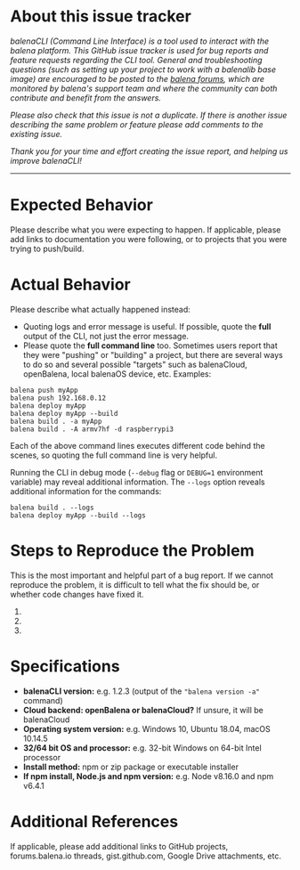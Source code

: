 
# About this issue tracker

*balenaCLI (Command Line Interface) is a tool used to interact with the balena platform.
This GitHub issue tracker is used for bug reports and feature requests regarding the CLI
tool. General and troubleshooting questions (such as setting up your project to work with a
balenalib base image) are encouraged to be posted to the [balena
forums](https://forums.balena.io), which are monitored by balena's support team and where the
community can both contribute and benefit from the answers.*

*Please also check that this issue is not a duplicate. If there is another issue describing
the same problem or feature please add comments to the existing issue.*

*Thank you for your time and effort creating the issue report, and helping us improve
balenaCLI!*

---

# Expected Behavior

Please describe what you were expecting to happen. If applicable, please add links to
documentation you were following, or to projects that you were trying to push/build.

# Actual Behavior

Please describe what actually happened instead:
* Quoting logs and error message is useful. If possible, quote the **full** output of the
  CLI, not just the error message.
* Please quote the **full command line** too. Sometimes users report that they were
  "pushing" or "building" a project, but there are several ways to do so and several
  possible "targets" such as balenaCloud, openBalena, local balenaOS device, etc.
  Examples:

```
balena push myApp
balena push 192.168.0.12
balena deploy myApp
balena deploy myApp --build
balena build . -a myApp
balena build . -A armv7hf -d raspberrypi3
```

Each of the above command lines executes different code behind the scenes, so quoting the
full command line is very helpful.

Running the CLI in debug mode (`--debug` flag or `DEBUG=1` environment variable) may reveal
additional information. The `--logs` option reveals additional information for the commands:

```
balena build . --logs
balena deploy myApp --build --logs
```

# Steps to Reproduce the Problem

This is the most important and helpful part of a bug report. If we cannot reproduce the
problem, it is difficult to tell what the fix should be, or whether code changes have
fixed it.

1.
1.
1.

# Specifications

- **balenaCLI version:** e.g. 1.2.3 (output of the `"balena version -a"` command)
- **Cloud backend: openBalena or balenaCloud?** If unsure, it will be balenaCloud
- **Operating system version:** e.g. Windows 10, Ubuntu 18.04, macOS 10.14.5
- **32/64 bit OS and processor:** e.g. 32-bit Windows on 64-bit Intel processor
- **Install method:** npm or zip package or executable installer
- **If npm install, Node.js and npm version:** e.g. Node v8.16.0 and npm v6.4.1

# Additional References

If applicable, please add additional links to GitHub projects, forums.balena.io threads,
gist.github.com, Google Drive attachments, etc.
